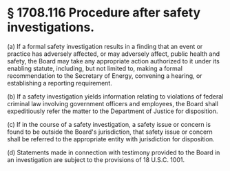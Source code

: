 # § 1708.116   Procedure after safety investigations.

(a) If a formal safety investigation results in a finding that an event or practice has adversely affected, or may adversely affect, public health and safety, the Board may take any appropriate action authorized to it under its enabling statute, including, but not limited to, making a formal recommendation to the Secretary of Energy, convening a hearing, or establishing a reporting requirement.


(b) If a safety investigation yields information relating to violations of federal criminal law involving government officers and employees, the Board shall expeditiously refer the matter to the Department of Justice for disposition.


(c) If in the course of a safety investigation, a safety issue or concern is found to be outside the Board's jurisdiction, that safety issue or concern shall be referred to the appropriate entity with jurisdiction for disposition.


(d) Statements made in connection with testimony provided to the Board in an investigation are subject to the provisions of 18 U.S.C. 1001.






